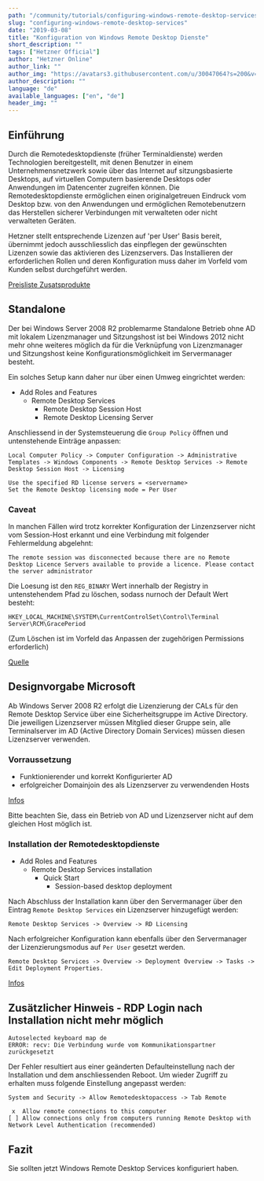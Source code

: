```yaml
---
path: "/community/tutorials/configuring-windows-remote-desktop-services"
slug: "configuring-windows-remote-desktop-services"
date: "2019-03-08"
title: "Konfiguration von Windows Remote Desktop Dienste"
short_description: ""
tags: ["Hetzner Official"]
author: "Hetzner Online"
author_link: ""
author_img: "https://avatars3.githubusercontent.com/u/30047064?s=200&v=4"
author_description: ""
language: "de"
available_languages: ["en", "de"]
header_img: ""
---
```



## Einführung

Durch die Remotedesktopdienste (früher Terminaldienste) werden Technologien bereitgestellt, mit denen Benutzer in einem Unternehmensnetzwerk sowie über das Internet auf sitzungsbasierte Desktops, auf virtuellen Computern basierende Desktops oder Anwendungen im Datencenter zugreifen können. Die Remotedesktopdienste ermöglichen einen originalgetreuen Eindruck vom Desktop bzw. von den Anwendungen und ermöglichen Remotebenutzern das Herstellen sicherer Verbindungen mit verwalteten oder nicht verwalteten Geräten.

Hetzner stellt entsprechende Lizenzen auf 'per User' Basis bereit, übernimmt jedoch ausschliesslich das einpflegen der gewünschten Lizenzen sowie das aktivieren des Lizenzservers. Das Installieren der erforderlichen Rollen und deren Konfiguration muss daher im Vorfeld vom Kunden selbst durchgeführt werden.

[Preisliste Zusatsprodukte](https://wiki.hetzner.de/index.php/Preisliste_Zusatzprodukte#Sonstiges)

## Standalone

Der bei Windows Server 2008 R2 problemarme Standalone Betrieb ohne AD mit lokalem Lizenzmanager und Sitzungshost ist bei Windows 2012 nicht mehr ohne weiteres möglich da für die Verknüpfung von Lizenzmanager und Sitzungshost keine Konfigurationsmöglichkeit im Servermanager besteht.

Ein solches Setup kann daher nur über einen Umweg eingrichtet werden:

* Add Roles and Features
  * Remote Desktop Services
    * Remote Desktop Session Host
    * Remote Desktop Licensing Server 

Anschliessend in der Systemsteuerung die `Group Policy` öffnen und untenstehende Einträge anpassen:

```
Local Computer Policy -> Computer Configuration -> Administrative Templates -> Windows Components -> Remote Desktop Services -> Remote Desktop Session Host -> Licensing
```

```
Use the specified RD license servers = <servername>
Set the Remote Desktop licensing mode = Per User
```

### Caveat

In manchen Fällen wird trotz korrekter Konfiguration der Linzenzserver nicht vom Session-Host erkannt und eine Verbindung mit folgender Fehlermeldung abgelehnt:

```
The remote session was disconnected because there are no Remote Desktop Licence Servers available to provide a licence. Please contact the server administrator
``` 

Die Loesung ist den `REG_BINARY` Wert innerhalb der Registry in untenstehendem Pfad zu löschen, sodass nurnoch der Default Wert besteht:

`HKEY_LOCAL_MACHINE\SYSTEM\CurrentControlSet\Control\Terminal Server\RCM\GracePeriod`

(Zum Löschen ist im Vorfeld das Anpassen der zugehörigen Permissions erforderlich)

[Quelle](http://www.360ict.nl/blog/no-remote-desktop-licence-server-availible-on-rd-session-host-server-2012/)

## Designvorgabe Microsoft

Ab Windows Server 2008 R2 erfolgt die Lizenzierung der CALs für den Remote Desktop Service über eine Sicherheitsgruppe im Active Directory. Die jeweiligen Lizenzserver müssen Mitglied dieser Gruppe sein, alle Terminalserver im AD (Active Directory Domain Services) müssen diesen Lizenzserver verwenden.

### Vorraussetzung

* Funktionierender und korrekt Konfigurierter AD
* erfolgreicher Domainjoin des als Lizenzserver zu verwendenden Hosts 

[Infos](http://technet.microsoft.com/en-us/library/dn283324.aspx)

Bitte beachten Sie, dass ein Betrieb von AD und Lizenzserver nicht auf dem gleichen Host möglich ist.

### Installation der Remotedesktopdienste

* Add Roles and Features
  * Remote Desktop Services installation
    * Quick Start
      * Session-based desktop deployment 

Nach Abschluss der Installation kann über den Servermanager über den Eintrag `Remote Desktop Services` ein Lizenzserver hinzugefügt werden:

`Remote Desktop Services -> Overview -> RD Licensing`

Nach erfolgreicher Konfiguration kann ebenfalls über den Servermanager der Lizenzierungsmodus auf `Per User` gesetzt werden.

`Remote Desktop Services -> Overview -> Deployment Overview -> Tasks -> Edit Deployment Properties.`

[Infos](http://www.microsoft.com/en-us/download/confirmation.aspx?id=29006)

## Zusätzlicher Hinweis - RDP Login nach Installation nicht mehr möglich

```
Autoselected keyboard map de
ERROR: recv: Die Verbindung wurde vom Kommunikationspartner zurückgesetzt
```
Der Fehler resultiert aus einer geänderten Defaulteinstellung nach der Installation und dem anschliessenden Reboot. Um wieder Zugriff zu erhalten muss folgende Einstellung angepasst werden:

`System and Security -> Allow Remotedesktopaccess -> Tab Remote`

```
 x  Allow remote connections to this computer
[ ] Allow connections only from computers running Remote Desktop with Network Level Authentication (recommended)
```

## Fazit
Sie sollten jetzt Windows Remote Desktop Services konfiguriert haben.
